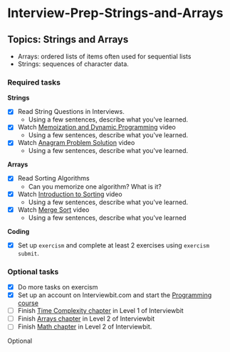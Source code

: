 # Interview-Prep-Strings-and-Arrays
## Topics: Strings and Arrays

* Arrays: ordered lists of items often used for sequential lists
* Strings: sequences of character data.

### Required tasks

**Strings**

- [X] Read String Questions in Interviews.
  - Using a few sentences, describe what you've learned.
- [X] Watch [Memoization and Dynamic Programming](https://www.youtube.com/watch?v=P8Xa2BitN3I) video
  - Using a few sentences, describe what you've learned.
- [X] Watch [Anagram Problem Solution](https://www.youtube.com/watch?v=3MwRGPPB4tw) video
  - Using a few sentences, describe what you've learned.

**Arrays**

- [X] Read Sorting Algorithms
  - Can you memorize one algorithm? What is it?
- [X] Watch [Introduction to Sorting](https://www.youtube.com/watch?v=pkkFqlG0Hds) video
  - Using a few sentences, describe what you've learned.
- [X] Watch [Merge Sort](https://www.youtube.com/watch?v=KF2j-9iSf4Q) video
  - Using a few sentences, describe what you've learned

**Coding**

- [X] Set up `exercism` and complete at least 2 exercises using `exercism submit`.

### Optional tasks

- [X] Do more tasks on exercism
- [X] Set up an account on Interviewbit.com and start the [Programming course](https://www.interviewbit.com/courses/programming/)
- [ ] Finish [Time Complexity chapter](https://www.interviewbit.com/courses/programming/topics/time-complexity) in Level 1 of Interviewbit
- [ ] Finish [Arrays chapter]((https://www.interviewbit.com/courses/programming/topics/arrays/)) in Level 2 of Interviewbit
- [ ] Finish [Math chapter](https://www.interviewbit.com/courses/programming/topics/math/) in Level 2 of Interviewbit.

Optional
